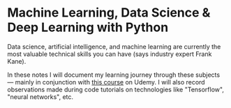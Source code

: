 # Machine Learning, Data Science & Deep Learning with Python

Data science, artificial intelligence, and machine learning are currently the most valuable technical skills you can have (says industry expert Frank Kane).

In these notes I will document my learning journey through these subjects — mainly in conjunction with [this course](<[https://www.udemy.com/data-science-and-machine-learning-with-python-hands-on/learn/lecture/4020708#overview](https://www.udemy.com/data-science-and-machine-learning-with-python-hands-on/learn/lecture/4020708#overview)>) on Udemy. I will also record observations made during code tutorials on technologies like "Tensorflow", "neural networks", etc.
